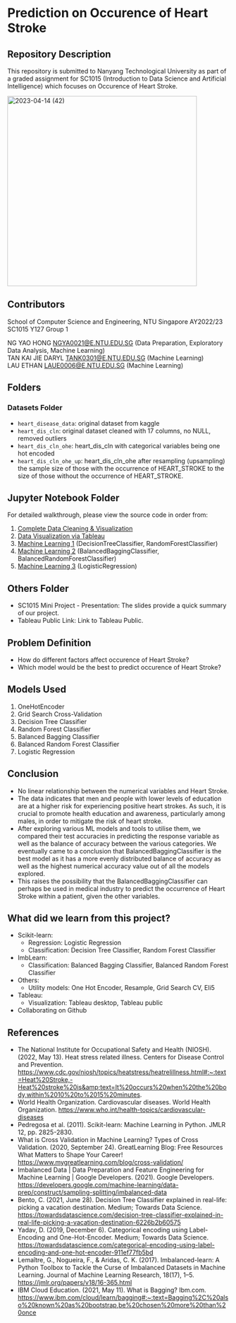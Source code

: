 # Prediction on Occurence of Heart Stroke

## Repository Description

This repository is submitted to Nanyang Technological University as part of a graded assignment for SC1015 (Introduction to Data Science and Artificial Intelligence) which focuses on Occurence of Heart Stroke.

<img width="430" alt="2023-04-14 (42)" src="https://user-images.githubusercontent.com/96024308/231941543-67a53f90-0e1d-4c4a-a4f9-3667efdbc91e.png">

## Contributors
School of Computer Science and Engineering, NTU Singapore
AY2022/23 SC1015 Y127 Group 1

NG YAO HONG NGYA0021@E.NTU.EDU.SG (Data Preparation, Exploratory Data Analysis, Machine Learning)    
TAN KAI JIE DARYL TANK0301@E.NTU.EDU.SG (Machine Learning)    
LAU ETHAN LAUE0006@E.NTU.EDU.SG (Machine Learning)    

## Folders
### Datasets Folder
* `heart_disease_data`: original dataset from kaggle
* `heart_dis_cln`: original dataset cleaned with 17 columns, no NULL, removed outliers
* `heart_dis_cln_ohe`: heart_dis_cln with categorical variables being one hot encoded
* `heart_dis_cln_ohe_up`: heart_dis_cln_ohe after resampling (upsampling) the sample size of those with the occurrence of HEART_STROKE to the size of those without the occurrence of HEART_STROKE.

## Jupyter Notebook Folder
For detailed walkthrough, please view the source code in order from:

1. [Complete Data Cleaning & Visualization](https://github.com/ethxnol/SC1015-Project/blob/0042db2a0651e0ff41cac420552cd9df8ace57cc/Jupyter%20Notebook/Complete%20Data%20Cleaning%20&%20Visualization.ipynb)
2. [Data Visualization via Tableau](https://github.com/ethxnol/SC1015-Project/blob/0042db2a0651e0ff41cac420552cd9df8ace57cc/Jupyter%20Notebook/Data%20Visualization%20via%20Tableau.ipynb)
3. [Machine Learning 1](https://github.com/ethxnol/SC1015-Project/blob/0042db2a0651e0ff41cac420552cd9df8ace57cc/Jupyter%20Notebook/Machine%20Learning%201.ipynb) (DecisionTreeClassifier, RandomForestClassifier)
4. [Machine Learning 2](https://github.com/ethxnol/SC1015-Project/blob/0042db2a0651e0ff41cac420552cd9df8ace57cc/Jupyter%20Notebook/Machine%20Learning%202%20.ipynb) (BalancedBaggingClassifier, BalancedRandomForestClassifier)
5. [Machine Learning 3](https://github.com/ethxnol/SC1015-Project/blob/0042db2a0651e0ff41cac420552cd9df8ace57cc/Jupyter%20Notebook/Machine%20Learning%203.ipynb) (LogisticRegression)

## Others Folder
* SC1015 Mini Project - Presentation: The slides provide a quick summary of our project.
* Tableau Public Link: Link to Tableau Public.

## Problem Definition
* How do different factors affect occurence of Heart Stroke?
* Which model would be the best to predict occurence of Heart Stroke?

## Models Used
1. OneHotEncoder
2. Grid Search Cross-Validation
3. Decision Tree Classifier
4. Random Forest Classifier
5. Balanced Bagging Classifier
6. Balanced Random Forest Classifier
7. Logistic Regression

## Conclusion
* No linear relationship between the numerical variables and Heart Stroke.
* The data indicates that men and people with lower levels of education are at a higher risk for experiencing positive heart strokes. As such, it is crucial to promote health education and awareness, particularly among males, in order to mitigate the risk of heart stroke.
* After exploring various ML models and tools to utilise them, we compared their test accuracies in predicting the response variable as well as the balance of accuracy between the various categories. We eventually came to a conclusion that BalancedBaggingClassifier is the best model as it has a more evenly distributed balance of accuracy as well as the highest numerical accuracy value out of all the models explored.
* This raises the possibility that the BalancedBaggingClassifier can perhaps be used in medical industry to predict the occurrence of Heart Stroke within a patient, given the other variables.

## What did we learn from this project?
* Scikit-learn:
    * Regression: Logistic Regression
    * Classification: Decision Tree Classifier, Random Forest Classifier
* ImbLearn:
    * Classification: Balanced Bagging Classifier, Balanced Random Forest Classifier
* Others:
    * Utility models: One Hot Encoder, Resample, Grid Search CV, Eli5
* Tableau:
    * Visualization: Tableau desktop, Tableau public
* Collaborating on Github

## References
* The National Institute for Occupational Safety and Health (NIOSH). (2022, May 13). Heat stress related illness. Centers for Disease Control and Prevention.  https://www.cdc.gov/niosh/topics/heatstress/heatrelillness.html#:~:text=Heat%20Stroke,-Heat%20stroke%20is&amp;text=It%20occurs%20when%20the%20body,within%2010%20to%2015%20minutes.    
* World Health Organization. Cardiovascular diseases. World Health Organization. https://www.who.int/health-topics/cardiovascular-diseases 
* Pedregosa et al. (2011). Scikit-learn: Machine Learning in Python. JMLR 12, pp. 2825-2830.‌​   
* What is Cross Validation in Machine Learning? Types of Cross Validation. (2020, September 24). GreatLearning Blog: Free Resources What Matters to Shape Your Career! https://www.mygreatlearning.com/blog/cross-validation/ ​   
* Imbalanced Data | Data Preparation and Feature Engineering for Machine Learning | Google Developers. (2021). Google Developers. https://developers.google.com/machine-learning/data-prep/construct/sampling-splitting/imbalanced-data ​   
* Bento, C. (2021, June 28). Decision Tree Classifier explained in real-life: picking a vacation destination. Medium; Towards Data Science. https://towardsdatascience.com/decision-tree-classifier-explained-in-real-life-picking-a-vacation-destination-6226b2b60575 ​      
* Yadav, D. (2019, December 6). Categorical encoding using Label-Encoding and One-Hot-Encoder. Medium; Towards Data Science. https://towardsdatascience.com/categorical-encoding-using-label-encoding-and-one-hot-encoder-911ef77fb5bd ​   
* Lemaître, G., Nogueira, F., & Aridas, C. K. (2017). Imbalanced-learn: A Python Toolbox to Tackle the Curse of Imbalanced Datasets in Machine Learning. Journal of Machine Learning Research, 18(17), 1–5. https://jmlr.org/papers/v18/16-365.html ​    
* IBM Cloud Education. (2021, May 11). What is Bagging? Ibm.com. https://www.ibm.com/cloud/learn/bagging#:~:text=Bagging%2C%20also%20known%20as%20bootstrap,be%20chosen%20more%20than%20once ​   

